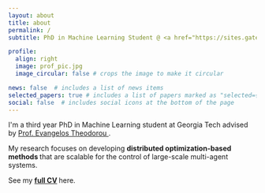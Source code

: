 ```yaml
---
layout: about
title: about
permalink: /
subtitle: PhD in Machine Learning Student @ <a href="https://sites.gatech.edu/acds/" target="_blank"> ACDS Lab </a>, Georgia Tech

profile:
  align: right
  image: prof_pic.jpg
  image_circular: false # crops the image to make it circular

news: false  # includes a list of news items
selected_papers: true # includes a list of papers marked as "selected={true}"
social: false  # includes social icons at the bottom of the page
---
```


I'm a third year PhD in Machine Learning student at Georgia Tech advised by <a href="https://ae.gatech.edu/people/evangelos-theodorou" target="_blank"> Prof. Evangelos Theodorou </a>.

My research focuses on developing <b> distributed optimization-based methods </b> that are scalable for the control of large-scale multi-agent systems.

See my
<b>
    <a href="{{ 'https://asaravanos.github.io/assets/pdf/Augustinos_CV.pdf' }}" target="_blank">full CV</a>
</b>
here.